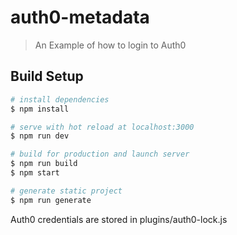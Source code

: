 # auth0-metadata

> An Example of how to login to Auth0

## Build Setup

``` bash
# install dependencies
$ npm install

# serve with hot reload at localhost:3000
$ npm run dev

# build for production and launch server
$ npm run build
$ npm start

# generate static project
$ npm run generate
```
Auth0 credentials are stored in plugins/auth0-lock.js
